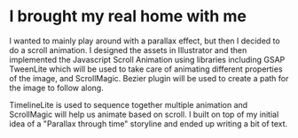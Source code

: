 # I brought my real home with me 
I wanted to mainly play around with a parallax effect, but then I decided to do a scroll animation. I designed the assets in Illustrator and then implemented the Javascript Scroll Animation using libraries including GSAP TweenLite which will be used to take care of animating different properties of the image, and ScrollMagic. Bezier plugin will be used to create a path for the image to follow along.

TimelineLite is used to sequence together multiple animation and ScrollMagic will help us animate based on scroll. I built on top of my initial idea of a "Parallax through time" storyline and ended up writing a bit of text.

